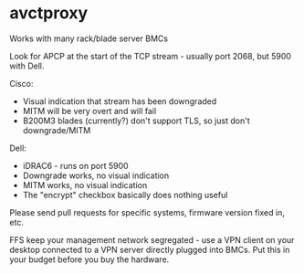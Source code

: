 avctproxy
=========

Works with many rack/blade server BMCs

Look for APCP at the start of the TCP stream - usually port 2068, but 5900 with Dell.

Cisco:
 - Visual indication that stream has been downgraded
 - MITM will be very overt and will fail
 - B200M3 blades (currently?) don't support TLS, so just don't downgrade/MITM
 
Dell:
 - iDRAC6 - runs on port 5900
 - Downgrade works, no visual indication
 - MITM works, no visual indication
 - The "encrypt" checkbox basically does nothing useful
 
Please send pull requests for specific systems, firmware version fixed in, etc.

FFS keep your management network segregated - use a VPN client on your desktop
connected to a VPN server directly plugged into BMCs.  Put this in your budget
before you buy the hardware.
